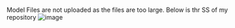 # 

Model Files are not uploaded as the files are too large.
Below is thr SS of my repository
![image](https://github.com/user-attachments/assets/20358562-ccf8-4be2-94de-85ceae806507)
